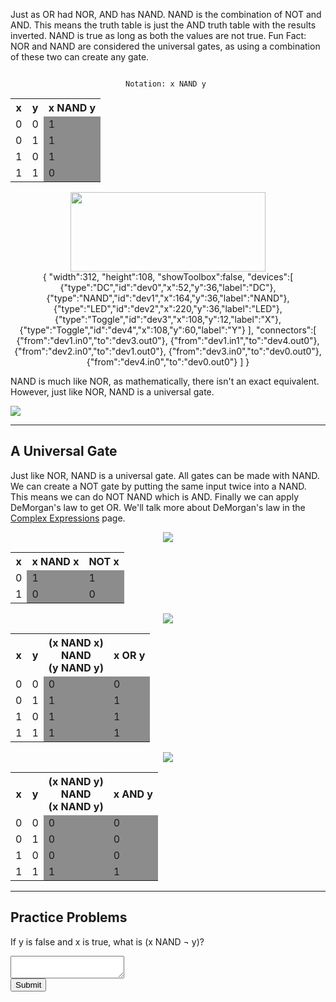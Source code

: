 Just as OR had NOR, AND has NAND. NAND is the combination of NOT and
AND. This means the truth table is just the AND truth table with the
results inverted. NAND is true as long as both the values are not true.
Fun Fact: NOR and NAND are considered the universal gates, as using a
combination of these two can create any gate.

<center>
<code>
Notation: x NAND y 
</code>
<div class="container">
<table>
<tr>
<th id="b2t"><b>x</b></th>
<th id="b2t"><b>y</b></th>
<th id="b2t"><b>x NAND y</b></th>
</tr>
<tr>
<td id="b2t">0</td>
<td id="b2t">0</td>
<td id="b2t" style="background-color: rgb(140,140,140)">1</td>
</tr>
<tr>
<td id="b2t">0</td>
<td id="b2t">1</td>
<td id="b2t" style="background-color: rgb(140,140,140)">1</td>
</tr>
<tr>
<td id="b2t">1</td>
<td id="b2t">0</td>
<td id="b2t" style="background-color: rgb(140,140,140)">1</td>
</tr>
<tr>
<td id="b2t">1</td>
<td id="b2t">1</td>
<td id="b2t" style="background-color: rgb(140,140,140)">0</td>
</tr>
</table>
<div class="container2">
<img src="booleanalgebra/imgs/nand.png" style="width: 312px; height: 127px">
<div class="simcir">
{
"width":312,
"height":108,
"showToolbox":false,
"devices":[
{"type":"DC","id":"dev0","x":52,"y":36,"label":"DC"},
{"type":"NAND","id":"dev1","x":164,"y":36,"label":"NAND"},
{"type":"LED","id":"dev2","x":220,"y":36,"label":"LED"},
{"type":"Toggle","id":"dev3","x":108,"y":12,"label":"X"},
{"type":"Toggle","id":"dev4","x":108,"y":60,"label":"Y"}
],
"connectors":[
{"from":"dev1.in0","to":"dev3.out0"},
{"from":"dev1.in1","to":"dev4.out0"},
{"from":"dev2.in0","to":"dev1.out0"},
{"from":"dev3.in0","to":"dev0.out0"},
{"from":"dev4.in0","to":"dev0.out0"}
]
}
</div>
</div>
</div>
</center>


NAND is much like NOR, as mathematically, there isn't an exact
equivalent. However, just like NOR, NAND is a universal gate.

![](booleanalgebra/imgs/nandvenn.png)

---

## A Universal Gate

Just like NOR, NAND is a universal gate. All gates can be made with
NAND. We can create a NOT gate by putting the same input twice into a
NAND. This means we can do NOT NAND which is AND. Finally we can apply
DeMorgan's law to get OR. We'll talk more about DeMorgan's law in the
[Complex Expressions](booleanalgebra/boolExpr.html) page.

<center>
<div class="container">
<img src="booleanalgebra/imgs/notnand.png">
<table>
<tr>
<th id="b2t"><b>x</b></th>
<th id="b2t"><b>x NAND x</b></th>
<th id="b2t"><b>NOT x</b></th>
</tr>
<tr>
<td id="b2t">0</td>
<td id="b2t" style="background-color: rgb(140,140,140)">1</td>
<td id="b2t" style="background-color: rgb(140,140,140)">1</td>
</tr>
<tr>
<td id="b2t">1</td>
<td id="b2t" style="background-color: rgb(140,140,140)">0</td>
<td id="b2t" style="background-color: rgb(140,140,140)">0</td>
</tr>
</table>

</div>
</center>
<center>
<div class="container">
<img src="booleanalgebra/imgs/ornand.png">
<table>
<tr>
<th id="b2t"><b>x</b></th>
<th id="b2t"><b>y</b></th>
<th id="b2t"><b>(x NAND x)<br>NAND<br>(y NAND y)</b></th>
<th id="b2t"><b>x OR y</b></th>
</tr>
<tr>
<td id="b2t">0</td>
<td id="b2t">0</td>
<td id="b2t" style="background-color: rgb(140,140,140)">0</td>
<td id="b2t" style="background-color: rgb(140,140,140)">0</td>
</tr>
<tr>
<td id="b2t">0</td>
<td id="b2t">1</td>
<td id="b2t" style="background-color: rgb(140,140,140)">1</td>
<td id="b2t" style="background-color: rgb(140,140,140)">1</td>
</tr>
<tr>
<td id="b2t">1</td>
<td id="b2t">0</td>
<td id="b2t" style="background-color: rgb(140,140,140)">1</td>
<td id="b2t" style="background-color: rgb(140,140,140)">1</td>
</tr>
<tr>
<td id="b2t">1</td>
<td id="b2t">1</td>
<td id="b2t" style="background-color: rgb(140,140,140)">1</td>
<td id="b2t" style="background-color: rgb(140,140,140)">1</td>
</tr>
</table>
</div>
</center>
<center>
<div class="container">
<img src="booleanalgebra/imgs/andnand.png">
<table>
<tr>
<th id="b2t"><b>x</b></th>
<th id="b2t"><b>y</b></th>
<th id="b2t"><b>(x NAND y)<br>NAND<br>(x NAND y)</b></th>
<th id="b2t"><b>x AND y</b></th>
</tr>
<tr>
<td id="b2t">0</td>
<td id="b2t">0</td>
<td id="b2t" style="background-color: rgb(140,140,140)">0</td>
<td id="b2t" style="background-color: rgb(140,140,140)">0</td>
</tr>
<tr>
<td id="b2t">0</td>
<td id="b2t">1</td>
<td id="b2t" style="background-color: rgb(140,140,140)">0</td>
<td id="b2t" style="background-color: rgb(140,140,140)">0</td>
</tr>
<tr>
<td id="b2t">1</td>
<td id="b2t">0</td>
<td id="b2t" style="background-color: rgb(140,140,140)">0</td>
<td id="b2t" style="background-color: rgb(140,140,140)">0</td>
</tr>
<tr>
<td id="b2t">1</td>
<td id="b2t">1</td>
<td id="b2t" style="background-color: rgb(140,140,140)">1</td>
<td id="b2t" style="background-color: rgb(140,140,140)">1</td>
</tr>
</table>
</div>
</center>

---

## Practice Problems

If y is false and x is true, what is (x NAND &#172; y)?

<textarea id="nandq1"></textarea>
<br>
<button onclick="nandq1Submit()">Submit</button>
<p id="nandq1Out"></p>	

